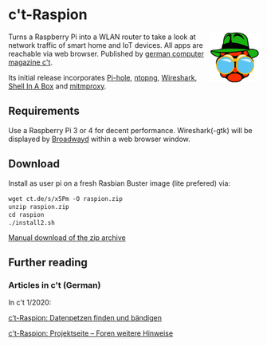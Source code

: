 # c't-Raspion

<img src="files/logo.png" alt="c't Raspion Logo" width="100" align="right">Turns a Raspberry Pi into a WLAN router to take a look at network traffic of smart home and IoT devices. All apps are reachable via web browser. Published by [german computer magazine c't](https://ct.de/).

Its initial release incorporates [Pi-hole](https://pi-hole.net/), [ntopng](https://www.ntop.org/products/traffic-analysis/ntop/), [Wireshark](https://www.wireshark.org/), [Shell In A Box](https://github.com/shellinabox/shellinabox) and [mitmproxy](https://mitmproxy.org/).

## Requirements

Use a Raspberry Pi 3 or 4 for decent performance. Wireshark(-gtk) will be displayed by [Broadwayd](https://developer.gnome.org/gtk3/stable/broadwayd.html) within a web browser window.

## Download

Install as user pi on a fresh Rasbian Buster image (lite prefered) via:

```
wget ct.de/s/x5Pm -O raspion.zip 
unzip raspion.zip
cd raspion
./install2.sh
```

[Manual download of the zip archive](https://ct.de/projekte/ctraspion/raspion.zip)

## Further reading

### Articles in c't (German)

In c't 1/2020:

[c’t-Raspion: Datenpetzen finden und bändigen](https://ct.de/-2805710)

[c't-Raspion: Projektseite – Foren weitere Hinweise](https://www.heise.de/ct/artikel/c-t-Raspion-Projektseite-4606645.html)
